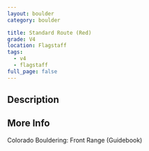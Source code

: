 ```yaml
---
layout: boulder
category: boulder

title: Standard Route (Red)
grade: V4
location: Flagstaff
tags:
  - v4
  - flagstaff
full_page: false
---
```


## Description


## More Info
Colorado Bouldering: Front Range (Guidebook)
